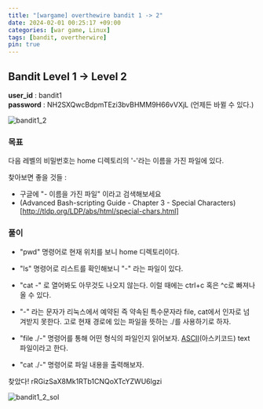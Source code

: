 ```yaml
---
title: "[wargame] overthewire bandit 1 -> 2"
date: 2024-02-01 00:25:17 +09:00
categories: [war game, Linux]
tags: [bandit, overtherwire]
pin: true
---
```


## Bandit Level 1 -> Level 2

**user_id** : bandit1<br/>
**password** : NH2SXQwcBdpmTEzi3bvBHMM9H66vVXjL (언제든 바뀔 수 있다.)

![bandit1_2](https://github.com/oil-lamp-cat/oil-lamp-cat.github.io/assets/103806022/d76a3a34-31d1-42eb-9c35-d473593df16f)

### 목표

다음 레벨의 비밀번호는 home 디렉토리의 '-'라는 이름을 가진 파일에 있다.

찾아보면 좋을 것들 :

- 구글에 "- 이름을 가진 파일" 이라고 검색해보세요
- (Advanced Bash-scripting Guide - Chapter 3 - Special Characters)[http://tldp.org/LDP/abs/html/special-chars.html]

### 풀이

- "pwd" 명령어로 현재 위치를 보니 home 디렉토리이다.

- "ls" 명령어로 리스트를 확인해보니 "-" 라는 파일이 있다.

- "cat -" 로 열어봐도 아무것도 나오지 않는다. 이럴 때에는 ctrl+c 혹은 ^c로 빠져나올 수 있다.

- "-" 라는 문자가 리눅스에서 예약된 즉 약속된 특수문자라 file, cat에서 인자로 넘겨받지 못한다. 고로 현재 경로에 있는 파일을 뜻하는 ./를 사용하기로 하자.

- "file ./-" 명령어를 통해 어떤 형식의 파일인지 읽어보자. [ASCII](https://namu.wiki/w/%EC%95%84%EC%8A%A4%ED%82%A4%20%EC%BD%94%EB%93%9C)(아스키코드) text 파일이라고 한다.

- "cat ./-" 명령어로 파일 내용을 출력해보자.

찾았다! rRGizSaX8Mk1RTb1CNQoXTcYZWU6lgzi

![bandit1_2_sol](https://github.com/oil-lamp-cat/oil-lamp-cat.github.io/assets/103806022/74168a24-1404-4139-8e37-539d92f09f05)
